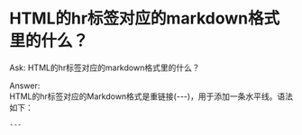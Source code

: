 # HTML的hr标签对应的markdown格式里的什么？
Ask:
HTML的hr标签对应的markdown格式里的什么？

Answer:                            
HTML的hr标签对应的Markdown格式是重链接(---)，用于添加一条水平线。语法如下：

```
---
```